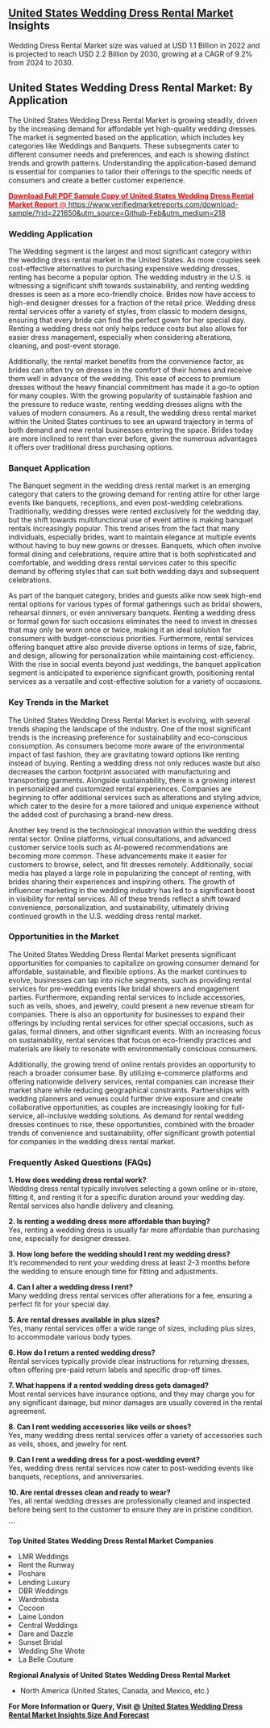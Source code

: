 <h2><a href="https://www.verifiedmarketreports.com/download-sample/?rid=221650&amp;utm_source=Github-Feb&amp;utm_medium=218" target="_blank">United States Wedding Dress Rental Market</a> Insights</h2><p>Wedding Dress Rental Market size was valued at USD 1.1 Billion in 2022 and is projected to reach USD 2.2 Billion by 2030, growing at a CAGR of 9.2% from 2024 to 2030.</p><p> <h2>United States Wedding Dress Rental Market: By Application</h2> <p>The United States Wedding Dress Rental Market is growing steadily, driven by the increasing demand for affordable yet high-quality wedding dresses. The market is segmented based on the application, which includes key categories like Weddings and Banquets. These subsegments cater to different consumer needs and preferences, and each is showing distinct trends and growth patterns. Understanding the application-based demand is essential for companies to tailor their offerings to the specific needs of consumers and create a better customer experience. <a href="#"><p><span class=""><span style="color: #ff0000;"><strong>Download Full PDF Sample Copy of United States Wedding Dress Rental Market Report</strong> @ </span><a href="https://www.verifiedmarketreports.com/download-sample/?rid=221650&amp;utm_source=Github-Feb&amp;utm_medium=218" target="_blank">https://www.verifiedmarketreports.com/download-sample/?rid=221650&amp;utm_source=Github-Feb&amp;utm_medium=218</a></span></p></a></p> <h3>Wedding Application</h3> <p>The Wedding segment is the largest and most significant category within the wedding dress rental market in the United States. As more couples seek cost-effective alternatives to purchasing expensive wedding dresses, renting has become a popular option. The wedding industry in the U.S. is witnessing a significant shift towards sustainability, and renting wedding dresses is seen as a more eco-friendly choice. Brides now have access to high-end designer dresses for a fraction of the retail price. Wedding dress rental services offer a variety of styles, from classic to modern designs, ensuring that every bride can find the perfect gown for her special day. Renting a wedding dress not only helps reduce costs but also allows for easier dress management, especially when considering alterations, cleaning, and post-event storage. <p>Additionally, the rental market benefits from the convenience factor, as brides can often try on dresses in the comfort of their homes and receive them well in advance of the wedding. This ease of access to premium dresses without the heavy financial commitment has made it a go-to option for many couples. With the growing popularity of sustainable fashion and the pressure to reduce waste, renting wedding dresses aligns with the values of modern consumers. As a result, the wedding dress rental market within the United States continues to see an upward trajectory in terms of both demand and new rental businesses entering the space. Brides today are more inclined to rent than ever before, given the numerous advantages it offers over traditional dress purchasing options.</p> <h3>Banquet Application</h3> <p>The Banquet segment in the wedding dress rental market is an emerging category that caters to the growing demand for renting attire for other large events like banquets, receptions, and even post-wedding celebrations. Traditionally, wedding dresses were rented exclusively for the wedding day, but the shift towards multifunctional use of event attire is making banquet rentals increasingly popular. This trend arises from the fact that many individuals, especially brides, want to maintain elegance at multiple events without having to buy new gowns or dresses. Banquets, which often involve formal dining and celebrations, require attire that is both sophisticated and comfortable, and wedding dress rental services cater to this specific demand by offering styles that can suit both wedding days and subsequent celebrations. <p>As part of the banquet category, brides and guests alike now seek high-end rental options for various types of formal gatherings such as bridal showers, rehearsal dinners, or even anniversary banquets. Renting a wedding dress or formal gown for such occasions eliminates the need to invest in dresses that may only be worn once or twice, making it an ideal solution for consumers with budget-conscious priorities. Furthermore, rental services offering banquet attire also provide diverse options in terms of size, fabric, and design, allowing for personalization while maintaining cost-efficiency. With the rise in social events beyond just weddings, the banquet application segment is anticipated to experience significant growth, positioning rental services as a versatile and cost-effective solution for a variety of occasions.</p> <h3>Key Trends in the Market</h3> <p>The United States Wedding Dress Rental Market is evolving, with several trends shaping the landscape of the industry. One of the most significant trends is the increasing preference for sustainability and eco-conscious consumption. As consumers become more aware of the environmental impact of fast fashion, they are gravitating toward options like renting instead of buying. Renting a wedding dress not only reduces waste but also decreases the carbon footprint associated with manufacturing and transporting garments. Alongside sustainability, there is a growing interest in personalized and customized rental experiences. Companies are beginning to offer additional services such as alterations and styling advice, which cater to the desire for a more tailored and unique experience without the added cost of purchasing a brand-new dress. <p>Another key trend is the technological innovation within the wedding dress rental sector. Online platforms, virtual consultations, and advanced customer service tools such as AI-powered recommendations are becoming more common. These advancements make it easier for customers to browse, select, and fit dresses remotely. Additionally, social media has played a large role in popularizing the concept of renting, with brides sharing their experiences and inspiring others. The growth of influencer marketing in the wedding industry has led to a significant boost in visibility for rental services. All of these trends reflect a shift toward convenience, personalization, and sustainability, ultimately driving continued growth in the U.S. wedding dress rental market.</p> <h3>Opportunities in the Market</h3> <p>The United States Wedding Dress Rental Market presents significant opportunities for companies to capitalize on growing consumer demand for affordable, sustainable, and flexible options. As the market continues to evolve, businesses can tap into niche segments, such as providing rental services for pre-wedding events like bridal showers and engagement parties. Furthermore, expanding rental services to include accessories, such as veils, shoes, and jewelry, could present a new revenue stream for companies. There is also an opportunity for businesses to expand their offerings by including rental services for other special occasions, such as galas, formal dinners, and other significant events. With an increasing focus on sustainability, rental services that focus on eco-friendly practices and materials are likely to resonate with environmentally conscious consumers. <p>Additionally, the growing trend of online rentals provides an opportunity to reach a broader consumer base. By utilizing e-commerce platforms and offering nationwide delivery services, rental companies can increase their market share while reducing geographical constraints. Partnerships with wedding planners and venues could further drive exposure and create collaborative opportunities, as couples are increasingly looking for full-service, all-inclusive wedding solutions. As demand for rental wedding dresses continues to rise, these opportunities, combined with the broader trends of convenience and sustainability, offer significant growth potential for companies in the wedding dress rental market.</p> <h3>Frequently Asked Questions (FAQs)</h3> <p><b>1. How does wedding dress rental work?</b><br> Wedding dress rental typically involves selecting a gown online or in-store, fitting it, and renting it for a specific duration around your wedding day. Rental services also handle delivery and cleaning.</p> <p><b>2. Is renting a wedding dress more affordable than buying?</b><br> Yes, renting a wedding dress is usually far more affordable than purchasing one, especially for designer dresses.</p> <p><b>3. How long before the wedding should I rent my wedding dress?</b><br> It’s recommended to rent your wedding dress at least 2-3 months before the wedding to ensure enough time for fitting and adjustments.</p> <p><b>4. Can I alter a wedding dress I rent?</b><br> Many wedding dress rental services offer alterations for a fee, ensuring a perfect fit for your special day.</p> <p><b>5. Are rental dresses available in plus sizes?</b><br> Yes, many rental services offer a wide range of sizes, including plus sizes, to accommodate various body types.</p> <p><b>6. How do I return a rented wedding dress?</b><br> Rental services typically provide clear instructions for returning dresses, often offering pre-paid return labels and specific drop-off times.</p> <p><b>7. What happens if a rented wedding dress gets damaged?</b><br> Most rental services have insurance options, and they may charge you for any significant damage, but minor damages are usually covered in the rental agreement.</p> <p><b>8. Can I rent wedding accessories like veils or shoes?</b><br> Yes, many wedding dress rental services offer a variety of accessories such as veils, shoes, and jewelry for rent.</p> <p><b>9. Can I rent a wedding dress for a post-wedding event?</b><br> Yes, wedding dress rental services now cater to post-wedding events like banquets, receptions, and anniversaries.</p> <p><b>10. Are rental dresses clean and ready to wear?</b><br> Yes, all rental wedding dresses are professionally cleaned and inspected before being sent to the customer to ensure they are in pristine condition.</p> ```</p><p><strong>Top United States Wedding Dress Rental Market Companies</strong></p><div data-test-id=""><p><li>LMR Weddings</li><li> Rent the Runway</li><li> Poshare</li><li> Lending Luxury</li><li> DBR Weddings</li><li> Wardrobista</li><li> Cocoon</li><li> Laine London</li><li> Central Weddings</li><li> Dare and Dazzle</li><li> Sunset Bridal</li><li> Wedding She Wrote</li><li> La Belle Couture</li></p><div><strong>Regional Analysis of&nbsp;United States Wedding Dress Rental Market</strong></div><ul><li dir="ltr"><p dir="ltr">North America&nbsp;(United States, Canada, and Mexico, etc.)</p></li></ul><p><strong>For More Information or Query, Visit @&nbsp;</strong><strong><a href="https://www.verifiedmarketreports.com/product/wedding-dress-rental-market/?utm_source=Github-Feb&amp;utm_medium=218" target="_blank">United States Wedding Dress Rental Market Insights Size And Forecast</a></strong></p></div>

